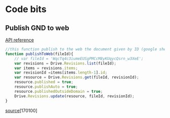 # Code bits

## Publish GND to web

[API reference](https://developers.google.com/drive/v2/reference/revisions)

```javascript
//this function publish to the web the document given by ID (google sheets or docs)
function publishToWeb(fileId){ 
    // var fileId = 'WqcTq4c3iumeEUSgPMCcM8yKUqycQsrn_w3XeE'; 
    var revisions = Drive.Revisions.list(fileId); 
    var items = revisions.items; 
    var revisionId =items[items.length-1].id; 
    var resource = Drive.Revisions.get(fileId, revisionId); 
    resource.published = true;
    resource.publishAuto = true;
    resource.publishedOutsideDomain = true;
    Drive.Revisions.update(resource, fileId, revisionId); 
}
```
[source](https://stackoverflow.com/questions/40476324/how-to-publish-to-the-web-a-spreadsheet-using-drive-api-and-gas)[170100]

